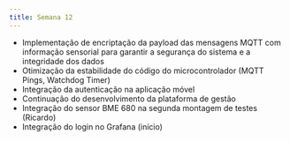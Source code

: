 ```yaml
---
title: Semana 12
---
```


- Implementação de encriptação da payload das mensagens MQTT com informação sensorial para garantir a segurança do sistema e a integridade dos dados
- Otimização da estabilidade do código do microcontrolador (MQTT Pings, Watchdog Timer)
- Integração da autenticação na aplicação móvel
- Continuação do desenvolvimento da plataforma de gestão
- Integração do sensor BME 680 na segunda montagem de testes (Ricardo)
- Integração do login no Grafana (início)